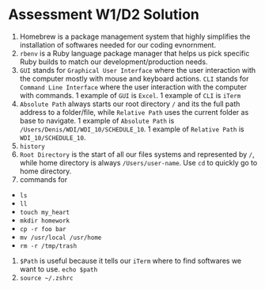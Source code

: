 # Assessment W1/D2 Solution

1. Homebrew is a package management system that highly simplifies the installation of softwares needed for our coding evnornment.
1. `rbenv` is a Ruby language package manager that helps us pick specific Ruby builds to match our development/production needs.
1. `GUI` stands for `Graphical User Interface` where the user interaction with the computer mostly with mouse and keyboard actions. `CLI` stands for `Command Line Interface` where the user interaction with the computer with commands. 1 example of `GUI` is `Excel`. 1 example of `CLI` is `iTerm`
1. `Absolute Path` always starts our root directory `/` and its the full path address to a folder/file, while `Relative Path` uses the current folder as base to navigate. 1 example of `Absolute Path` is `/Users/Denis/WDI/WDI_10/SCHEDULE_10`. 1 example of `Relative Path` is `WDI_10/SCHEDULE_10`.
1. `history`
1. `Root Directory` is the start of all our files systems and represented by `/`, while home directory is always `/Users/user-name`. Use `cd` to quickly go to home directory.
1. commands for
 - `ls`
 - `ll`
 - `touch my_heart`
 - `mkdir homework`
 - `cp -r foo bar`
 - `mv /usr/local /usr/home`
 - `rm -r /tmp/trash`

1. `$Path` is useful because it tells our `iTerm` where to find softwares we want to use. `echo $path`
1. `source ~/.zshrc`
